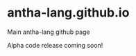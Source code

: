antha-lang.github.io
====================

Main antha-lang github page

Alpha code release coming soon!
